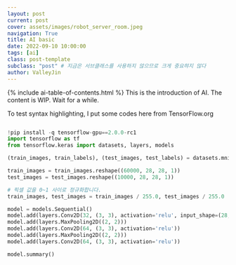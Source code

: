 ```yaml
---
layout: post
current: post
cover: assets/images/robot_server_room.jpeg
navigation: True
title: AI basic
date: 2022-09-10 10:00:00
tags: [ai]
class: post-template
subclass: "post" # 지금은 서브클래스를 사용하지 않으므로 크게 중요햐지 않다
author: ValleyJin
---
```


{% include ai-table-of-contents.html %}
This is the introduction of AI. The content is WIP. Wait for a while.

To test syntax highlighting, I put some codes here from TensorFlow.org

```python

!pip install -q tensorflow-gpu==2.0.0-rc1
import tensorflow as tf
from tensorflow.keras import datasets, layers, models

(train_images, train_labels), (test_images, test_labels) = datasets.mnist.load_data()

train_images = train_images.reshape((60000, 28, 28, 1))
test_images = test_images.reshape((10000, 28, 28, 1))

# 픽셀 값을 0~1 사이로 정규화합니다.
train_images, test_images = train_images / 255.0, test_images / 255.0

model = models.Sequential()
model.add(layers.Conv2D(32, (3, 3), activation='relu', input_shape=(28, 28, 1)))
model.add(layers.MaxPooling2D((2, 2)))
model.add(layers.Conv2D(64, (3, 3), activation='relu'))
model.add(layers.MaxPooling2D((2, 2)))
model.add(layers.Conv2D(64, (3, 3), activation='relu'))

model.summary()
```
